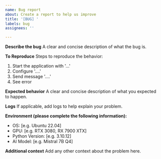 ```yaml
---
name: Bug report
about: Create a report to help us improve
title: '[BUG] '
labels: bug
assignees: ''

---
```


**Describe the bug**
A clear and concise description of what the bug is.

**To Reproduce**
Steps to reproduce the behavior:
1. Start the application with '...'
2. Configure '....'
3. Send message '....'
4. See error

**Expected behavior**
A clear and concise description of what you expected to happen.

**Logs**
If applicable, add logs to help explain your problem.

**Environment (please complete the following information):**
 - OS: [e.g. Ubuntu 22.04]
 - GPU: [e.g. RTX 3080, RX 7900 XTX]
 - Python Version: [e.g. 3.10.12]
 - AI Model: [e.g. Mistral 7B Q4]

**Additional context**
Add any other context about the problem here.